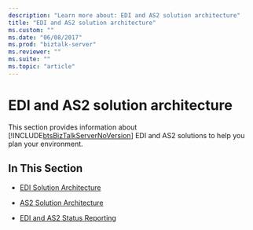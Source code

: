 ```yaml
---
description: "Learn more about: EDI and AS2 solution architecture"
title: "EDI and AS2 solution architecture"
ms.custom: ""
ms.date: "06/08/2017"
ms.prod: "biztalk-server"
ms.reviewer: ""
ms.suite: ""
ms.topic: "article"
---
```

# EDI and AS2 solution architecture
This section provides information about [!INCLUDE[btsBizTalkServerNoVersion](../includes/btsbiztalkservernoversion-md.md)] EDI and AS2 solutions to help you plan your environment.  
  
## In This Section  
  
-   [EDI Solution Architecture](../core/edi-solution-architecture.md)  
  
-   [AS2 Solution Architecture](../core/as2-solution-architecture.md)  
  
-   [EDI and AS2 Status Reporting](../core/edi-and-as2-status-reporting.md)
